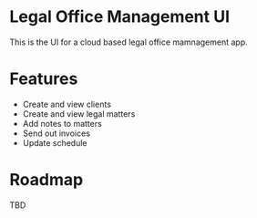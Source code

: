 # Legal Office Management UI
This is the UI for a cloud based legal office mamnagement app.
# Features
* Create and view clients
* Create and view legal matters
* Add notes to matters
* Send out invoices
* Update schedule
# Roadmap
TBD